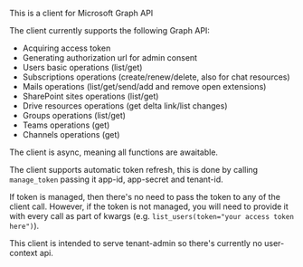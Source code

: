 This is a client for Microsoft Graph API

The client currently supports the following Graph API:
* Acquiring access token
* Generating authorization url for admin consent
* Users basic operations (list/get)
* Subscriptions operations (create/renew/delete, also for chat resources)
* Mails operations (list/get/send/add and remove open extensions)
* SharePoint sites operations (list/get)
* Drive resources operations (get delta link/list changes)
* Groups operations (list/get)
* Teams operations (get)
* Channels operations (get)


The client is async, meaning all functions are awaitable.

The client supports automatic token refresh, this is done by calling `manage_token` passing it app-id, app-secret and tenant-id.

If token is managed, then there's no need to pass the token to any of the client call.
However, if the token is not managed, you will need to provide it with every call as part of kwargs (e.g. `list_users(token="your access token here")`).

This client is intended to serve tenant-admin so there's currently no user-context api.
